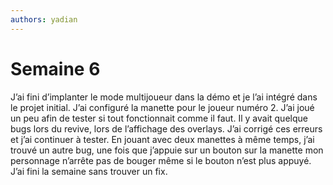 ```yaml
---
authors: yadian
---
```


# Semaine 6

J’ai fini d’implanter le mode multijoueur dans la démo et je l’ai intégré dans le projet initial. J’ai configuré la manette pour le joueur numéro 2. J’ai joué un peu afin de tester si tout fonctionnait comme il faut. Il y avait quelque bugs lors du revive, lors de l’affichage des overlays. J’ai corrigé ces erreurs et j’ai continuer à tester. En jouant avec deux manettes à même temps, j’ai trouvé un autre bug, une fois que j’appuie sur un bouton sur la manette mon personnage n’arrête pas de bouger même si le bouton n’est plus appuyé. J’ai fini la semaine sans trouver un fix.